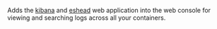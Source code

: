 Adds the [kibana](http://www.elasticsearch.org/overview/kibana/) and [eshead](http://mobz.github.io/elasticsearch-head/) web application into the web console for viewing and searching logs across all your containers.